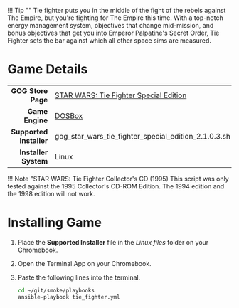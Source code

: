 !!! Tip ""
    Tie fighter puts you in the middle of the fight of the rebels against The Empire, but you're fighting for The Empire this time.  With a top-notch energy management system, objectives that change mid-mission, and bonus objectives that get you into Emperor Palpatine's Secret Order, Tie Fighter sets the bar against which all other space sims are measured.

# Game Details
|  |  |
|--:|:--|
| **GOG Store Page** | [STAR WARS: Tie Fighter Special Edition](https://www.gog.com/game/star_wars_tie_fighter_special_edition) |
| **Game Engine** | [DOSBox](https://www.dosbox.com/) |
| **Supported Installer** | gog_star_wars_tie_fighter_special_edition_2.1.0.3.sh |
| **Installer System** | Linux |

!!! Note "STAR WARS: Tie Fighter Collector's CD (1995)
    This script was only tested against the 1995 Collector's CD-ROM Edition.  The 1994 edition and the 1998 edition will not work.

# Installing Game
1. Place the **Supported Installer** file in the *Linux files* folder on your Chromebook.
1. Open the Terminal App on your Chromebook.
1. Paste the following lines into the terminal.

   ~~~bash
   cd ~/git/smoke/playbooks
   ansible-playbook tie_fighter.yml
   ~~~
